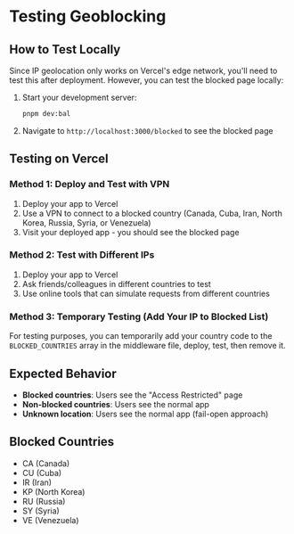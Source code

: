 # Testing Geoblocking

## How to Test Locally

Since IP geolocation only works on Vercel's edge network, you'll need to test this after deployment.
However, you can test the blocked page locally:

1. Start your development server:

   ```bash
   pnpm dev:bal
   ```

2. Navigate to `http://localhost:3000/blocked` to see the blocked page

## Testing on Vercel

### Method 1: Deploy and Test with VPN

1. Deploy your app to Vercel
2. Use a VPN to connect to a blocked country (Canada, Cuba, Iran, North Korea, Russia, Syria, or
   Venezuela)
3. Visit your deployed app - you should see the blocked page

### Method 2: Test with Different IPs

1. Deploy your app to Vercel
2. Ask friends/colleagues in different countries to test
3. Use online tools that can simulate requests from different countries

### Method 3: Temporary Testing (Add Your IP to Blocked List)

For testing purposes, you can temporarily add your country code to the `BLOCKED_COUNTRIES` array in
the middleware file, deploy, test, then remove it.

## Expected Behavior

- **Blocked countries**: Users see the "Access Restricted" page
- **Non-blocked countries**: Users see the normal app
- **Unknown location**: Users see the normal app (fail-open approach)

## Blocked Countries

- CA (Canada)
- CU (Cuba)
- IR (Iran)
- KP (North Korea)
- RU (Russia)
- SY (Syria)
- VE (Venezuela)
